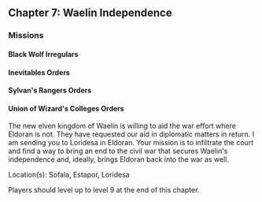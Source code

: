 ## Chapter 7: Waelin Independence

### Missions

#### Black Wolf Irregulars

#### Inevitables Orders

#### Sylvan's Rangers Orders

#### Union of Wizard's Colleges Orders

The new elven kingdom of Waelin is willing to aid the war effort where Eldoran is not. They have requested our aid in diplomatic matters in return. I am sending you to Loridesa in Eldoran. Your mission is to infiltrate the court and find a way to bring an end to the civil war that secures Waelin's independence and, ideally, brings Eldoran back into the war as well.

Location(s): Sofala, Estapor, Loridesa

Players should level up to level 9 at the end of this chapter.
